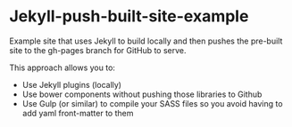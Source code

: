 # Jekyll-push-built-site-example
Example site that uses Jekyll to build locally and then pushes the pre-built site to the gh-pages branch for GitHub to serve.

This approach allows you to:
  * Use Jekyll plugins (locally)
  * Use bower components without pushing those libraries to Github
  * Use Gulp (or similar) to compile your SASS files so you avoid having to add yaml front-matter to them 
